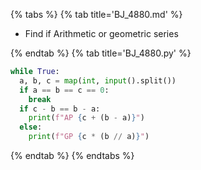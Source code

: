 {% tabs %}
{% tab title='BJ_4880.md' %}

* Find if Arithmetic or geometric series

{% endtab %}
{% tab title='BJ_4880.py' %}

```py
while True:
  a, b, c = map(int, input().split())
  if a == b == c == 0:
    break
  if c - b == b - a:
    print(f"AP {c + (b - a)}")
  else:
    print(f"GP {c * (b // a)}")
```

{% endtab %}
{% endtabs %}